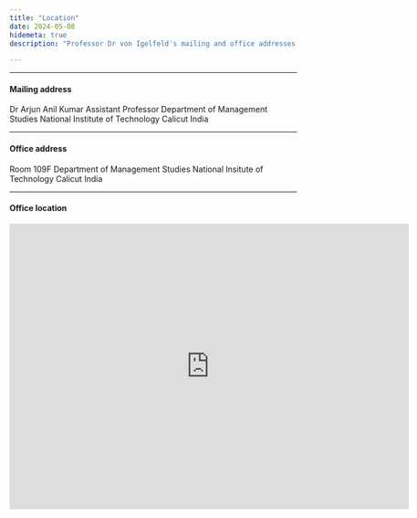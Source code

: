 ```yaml
---
title: "Location"
date: 2024-05-08
hidemeta: true
description: "Professor Dr von Igelfeld's mailing and office addresses at the Institute of Romance Philology."

---
```


---

#### Mailing address

Dr Arjun Anil Kumar
Assistant Professor
Department of Management Studies 
National Institute of Technology Calicut
India

---

#### Office address

Room 109F
Department of Management Studies
National Insitute of Technology Calicut
India

---

#### Office location

<iframe src="https://www.google.com/maps/embed/v1/place?key=YOUR_API_KEY&q=Department+of+Management+Studies+NIT+Calicut" 
width="700" height="500" style="border:0;" allowfullscreen="" loading="lazy"></iframe>





